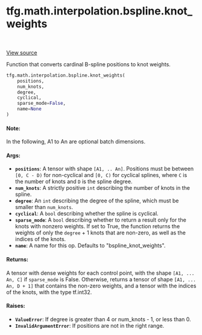 <div itemscope itemtype="http://developers.google.com/ReferenceObject">
<meta itemprop="name" content="tfg.math.interpolation.bspline.knot_weights" />
<meta itemprop="path" content="Stable" />
</div>

# tfg.math.interpolation.bspline.knot_weights

<table class="tfo-notebook-buttons tfo-api" align="left">
</table>

<a target="_blank" href="https://github.com/tensorflow/graphics/blob/master/tensorflow_graphics/math/interpolation/bspline.py">View
source</a>

Function that converts cardinal B-spline positions to knot weights.

``` python
tfg.math.interpolation.bspline.knot_weights(
    positions,
    num_knots,
    degree,
    cyclical,
    sparse_mode=False,
    name=None
)
```

<!-- Placeholder for "Used in" -->

#### Note:

In the following, A1 to An are optional batch dimensions.

#### Args:

*   <b>`positions`</b>: A tensor with shape `[A1, .. An]`. Positions must be
    between `[0, C - D)` for non-cyclical and `[0, C)` for cyclical splines,
    where `C` is the number of knots and `D` is the spline degree.
*   <b>`num_knots`</b>: A strictly positive `int` describing the number of knots
    in the spline.
*   <b>`degree`</b>: An `int` describing the degree of the spline, which must be
    smaller than `num_knots`.
*   <b>`cyclical`</b>: A `bool` describing whether the spline is cyclical.
*   <b>`sparse_mode`</b>: A `bool` describing whether to return a result only
    for the knots with nonzero weights. If set to True, the function returns the
    weights of only the `degree` + 1 knots that are non-zero, as well as the
    indices of the knots.
*   <b>`name`</b>: A name for this op. Defaults to "bspline_knot_weights".

#### Returns:

A tensor with dense weights for each control point, with the shape
`[A1, ... An, C]` if `sparse_mode` is False.
Otherwise, returns a tensor of shape `[A1, ... An, D + 1]` that contains the
non-zero weights, and a tensor with the indices of the knots, with the type
tf.int32.

#### Raises:

* <b>`ValueError`</b>: If degree is greater than 4 or num_knots - 1, or less than 0.
* <b>`InvalidArgumentError`</b>: If positions are not in the right range.